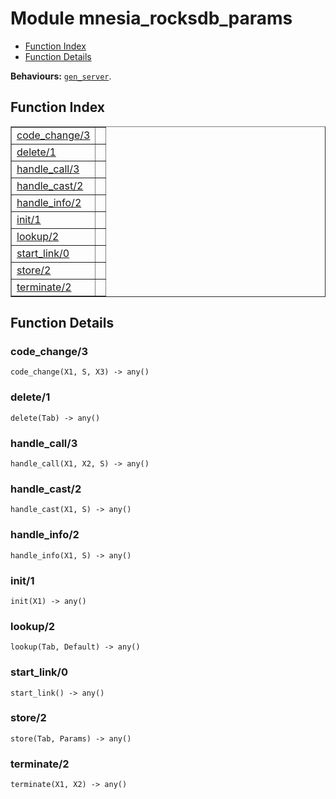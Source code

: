 

# Module mnesia_rocksdb_params #
* [Function Index](#index)
* [Function Details](#functions)

__Behaviours:__ [`gen_server`](gen_server.md).

<a name="index"></a>

## Function Index ##


<table width="100%" border="1" cellspacing="0" cellpadding="2" summary="function index"><tr><td valign="top"><a href="#code_change-3">code_change/3</a></td><td></td></tr><tr><td valign="top"><a href="#delete-1">delete/1</a></td><td></td></tr><tr><td valign="top"><a href="#handle_call-3">handle_call/3</a></td><td></td></tr><tr><td valign="top"><a href="#handle_cast-2">handle_cast/2</a></td><td></td></tr><tr><td valign="top"><a href="#handle_info-2">handle_info/2</a></td><td></td></tr><tr><td valign="top"><a href="#init-1">init/1</a></td><td></td></tr><tr><td valign="top"><a href="#lookup-2">lookup/2</a></td><td></td></tr><tr><td valign="top"><a href="#start_link-0">start_link/0</a></td><td></td></tr><tr><td valign="top"><a href="#store-2">store/2</a></td><td></td></tr><tr><td valign="top"><a href="#terminate-2">terminate/2</a></td><td></td></tr></table>


<a name="functions"></a>

## Function Details ##

<a name="code_change-3"></a>

### code_change/3 ###

`code_change(X1, S, X3) -> any()`

<a name="delete-1"></a>

### delete/1 ###

`delete(Tab) -> any()`

<a name="handle_call-3"></a>

### handle_call/3 ###

`handle_call(X1, X2, S) -> any()`

<a name="handle_cast-2"></a>

### handle_cast/2 ###

`handle_cast(X1, S) -> any()`

<a name="handle_info-2"></a>

### handle_info/2 ###

`handle_info(X1, S) -> any()`

<a name="init-1"></a>

### init/1 ###

`init(X1) -> any()`

<a name="lookup-2"></a>

### lookup/2 ###

`lookup(Tab, Default) -> any()`

<a name="start_link-0"></a>

### start_link/0 ###

`start_link() -> any()`

<a name="store-2"></a>

### store/2 ###

`store(Tab, Params) -> any()`

<a name="terminate-2"></a>

### terminate/2 ###

`terminate(X1, X2) -> any()`

